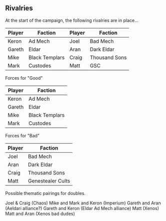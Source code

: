 Rivalries
---

At the start of the campaign, the following rivalries are in place...

| Player | Faction | Player | Faction
| --- | --- | --- | --- |
| Keron | Ad Mech | Joel | Bad Mech |
| Gareth | Eldar | Aran | Dark Eldar |
| Mike | Black Templars | Craig | Thousand Sons |
| Mark | Custodes | Matt | GSC |

Forces for "Good"

| Player | Faction |
| --- | --- |
| Keron | Ad Mech |
| Gareth | Eldar |
| Mike | Black Templars |
| Mark | Custodes |

Forces for "Bad"

| Player | Faction |
| --- | --- |
| Joel | Bad Mech |
| Aran | Dark Eldar |
| Craig | Thousand Sons |
| Matt | Genestealer Cults |

Possible thematic pairings for doubles.

Joel & Craig (Chaos)
Mike and Mark and Keron (Imperium)
Gareth and Aran (Aeldari alliance?)
Gareth and Keron (Eldar Ad Mech alliance)
Matt (Xenos)
Matt and Aran (Xenos bad dudes)

